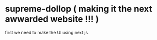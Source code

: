 # supreme-dollop ( making it the next awwarded website !!! ) 
first we need to make the UI using next js 
